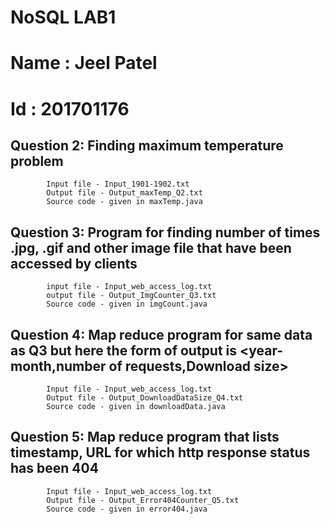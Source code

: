 # NoSQL LAB1

# Name : Jeel Patel

# Id : 201701176

## Question 2: Finding maximum temperature problem

            Input file - Input_1901-1902.txt
            Output file - Output_maxTemp_Q2.txt
            Source code - given in maxTemp.java

## Question 3: Program for finding number of times .jpg, .gif and other image file that have been accessed by clients

            input file - Input_web_access_log.txt
            output file - Output_ImgCounter_Q3.txt
            Source code - given in imgCount.java


## Question 4: Map reduce program for same data as Q3 but here the form of output is <year-month,number of requests,Download size>

            Input file - Input_web_access_log.txt
            Output file - Output_DownloadDataSize_Q4.txt
            Source code - given in downloadData.java

## Question 5: Map reduce program that lists timestamp, URL for which http response status has been 404

            Input file - Input_web_access_log.txt
            Output file - Output_Error404Counter_Q5.txt
            Source code - given in error404.java
